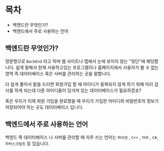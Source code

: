 # 목차
- 백엔드란 무엇인가?
- 백엔드에서 주로 사용하는 언어

## 백엔드란 무엇인가?

영문명으로 `BackEnd` 라고 하며 웹 사이트나 앱에서 눈에 보이지 않는 "뒷단"에 해당합니다. 쉽게 말해서 현재 사용하고있는 프로그램이나 홈페이지에서 사용자가 볼 수 없는 영역 즉 데이터베이스 혹은 서버를 관리하는 곳을 말합니다.

더 쉽게 풀어서 말씀 드리면 회원가입 할 때 아이디가 중복되지 않게 하기 위해 미리 검사를 하게 되는데 다른 아이디들이 담겨져 있는 데이터베이스가 필요하겠죠?

혹은 우리가 이제 회원 가입을 완료했을 때 우리가 가입한 아이디와 비밀번호의 정보가 저장되어야 하는 곳도 데이터베이스 입니다.

## 백엔드에서 주로 사용하는 언어

백엔드 쪽 데이터베이스 나 서버를 관리할 때 자주 쓰는 언어는 `파이썬` , `C++` , `자바` , `C#`, `자바스크립트` 등 있습니다.